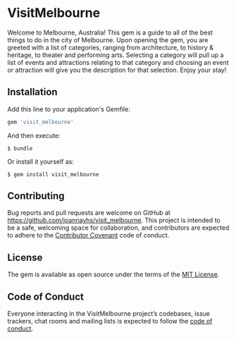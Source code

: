 # VisitMelbourne

Welcome to Melbourne, Australia! This gem is a guide to all of the best things to do in the city of Melbourne. Upon opening the gem, you are greeted with a list of categories, ranging from architecture, to history & heritage, to theater and performing arts. Selecting a category will pull up a list of events and attractions relating to that category and choosing an event or attraction will give you the description for that selection. Enjoy your stay!

## Installation

Add this line to your application's Gemfile:

```ruby
gem 'visit_melbourne'
```

And then execute:

    $ bundle

Or install it yourself as:

    $ gem install visit_melbourne

## Contributing

Bug reports and pull requests are welcome on GitHub at https://github.com/joannayhs/visit_melbourne. This project is intended to be a safe, welcoming space for collaboration, and contributors are expected to adhere to the [Contributor Covenant](http://contributor-covenant.org) code of conduct.

## License

The gem is available as open source under the terms of the [MIT License](https://opensource.org/licenses/MIT).

## Code of Conduct

Everyone interacting in the VisitMelbourne project’s codebases, issue trackers, chat rooms and mailing lists is expected to follow the [code of conduct](https://github.com/joannayhs/visit_melbourne/blob/master/CODE_OF_CONDUCT.md).

